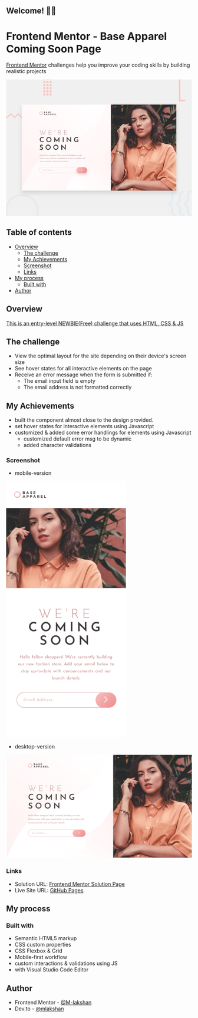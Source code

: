 ## Welcome! 👋🏼

# Frontend Mentor - Base Apparel Coming Soon Page

[Frontend Mentor](https://www.frontendmentor.io) challenges help you improve your coding skills by building realistic projects

![This is the design preview for the Article Preview Component coding challenge](./%23Base%20Apparel%20Coming%20Soon%20Master/design/desktop-preview.jpg)

## Table of contents    

- [Overview](#overview)
  - [The challenge](#the-challenge)
  - [My Achievements](#my-achievements)
  - [Screenshot](#screenshot)
  - [Links](#links)
- [My process](#my-process)
  - [Built with](#built-with)
- [Author](#author)

## Overview

[This is an entry-level NEWBIE(Free) challenge that uses HTML, CSS & JS](https://www.frontendmentor.io/challenges/base-apparel-coming-soon-page-5d46b47f8db8a7063f9331a0)

## The challenge

- View the optimal layout for the site depending on their device's screen size
- See hover states for all interactive elements on the page
- Receive an error message when the form is submitted if:
    - The email input field is empty
    - The email address is not formatted correctly

## My Achievements

- built the component almost close to the design provided.
- set hover states for interactive elements using Javascript
- customized & added some error handlings for elements using Javascript
    - customized default error msg to be dynamic
    - added character validations

### Screenshot

- mobile-version 
<img src="./docs/solutions/Base_Apparel_Coming_Soon_Master_mobile.png" width="325" height="auto">
 
- desktop-version <br/>
<img src="./docs/solutions/Base_Apparel_Coming_Soon_Master_desktop.png" width="600" height="auto">

### Links

- Solution URL: [Frontend Mentor Solution Page](https://www.frontendmentor.io/solutions/a-simple-coming-soon-page-for-an-apparel-company-website-b2H9pOxuAk)
- Live Site URL: [GitHub Pages](https://m-lakshan.github.io/FM_Challenge-Base-Apparel-Coming-Soon-Page/)

## My process

### Built with

- Semantic HTML5 markup
- CSS custom properties
- CSS Flexbox & Grid
- Mobile-first workflow
- custom interactions & validations using JS
- with Visual Studio Code Editor

## Author

- Frontend Mentor - [@M-lakshan](https://www.frontendmentor.io/profile/M-lakshan)
- Dev.to - [@mlakshan](https://dev.to/mlakshan)
